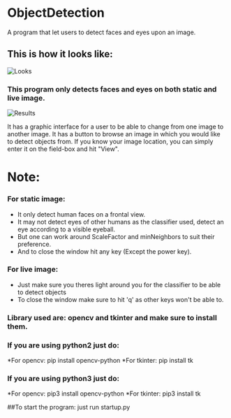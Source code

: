 # ObjectDetection
A program that let users to detect faces and eyes upon an image.

## This is how it looks like:
![Looks](https://github.com/Stetcha/images/mainpage.png)

### This program only detects faces and eyes on both static and live image.
![Results](https://github.com/Stetcha/images/elliot.png)

It has a graphic interface for a user to be able to change from one image to another image.
It has a button to browse an image in which you would like to detect objects from. If you know your image location, you can
simply enter it on the field-box and hit "View".

# Note:

### For static image:
* It only detect human faces on a frontal view.
* It may not detect eyes of other humans as the classifier used, detect an eye according to a visible eyeball.
* But one can work around ScaleFactor and minNeighbors to suit their preference.
* And to close the window hit any key (Except the power key).
 
### For live image:
* Just make sure you theres light around you for the classifier to be able to detect objects
* To close the window make sure to hit 'q' as other keys won't be able to.
 
### Library used are: opencv and tkinter and make sure to install them.
### If you are using python2 just do:
*For opencv: pip install opencv-python 
*For tkinter: pip install tk

### If you are using python3 just do:
*For opencv: pip3 install opencv-python 
*For tkinter: pip3 install tk

##To start the program: just run startup.py

